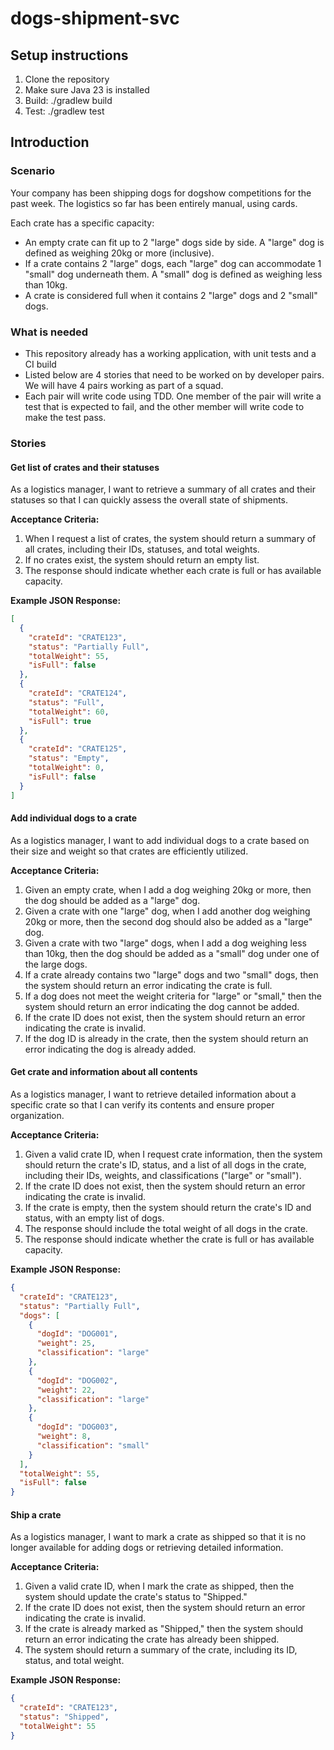 # dogs-shipment-svc
## Setup instructions
1. Clone the repository
2. Make sure Java 23 is installed
3. Build: ./gradlew build
4. Test: ./gradlew test

## Introduction
### Scenario
Your company has been shipping dogs for dogshow competitions for the past week. The logistics so far has been entirely manual, using cards.

Each crate has a specific capacity:
- An empty crate can fit up to 2 "large" dogs side by side. A "large" dog is defined as weighing 20kg or more (inclusive).
- If a crate contains 2 "large" dogs, each "large" dog can accommodate 1 "small" dog underneath them. A "small" dog is defined as weighing less than 10kg.
- A crate is considered full when it contains 2 "large" dogs and 2 "small" dogs.

### What is needed
- This repository already has a working application, with unit tests and a CI build
- Listed below are 4 stories that need to be worked on by developer pairs. We will have 4 pairs working as part of a squad.
- Each pair will write code using TDD. One member of the pair will write a test that is expected to fail, and the other member will write code to make the test pass.

### Stories
#### Get list of crates and their statuses
As a logistics manager, I want to retrieve a summary of all crates and their statuses so that I can quickly assess the overall state of shipments.

**Acceptance Criteria:**
1. When I request a list of crates, the system should return a summary of all crates, including their IDs, statuses, and total weights.
2. If no crates exist, the system should return an empty list.
3. The response should indicate whether each crate is full or has available capacity.

**Example JSON Response:**
```json
[
  {
    "crateId": "CRATE123",
    "status": "Partially Full",
    "totalWeight": 55,
    "isFull": false
  },
  {
    "crateId": "CRATE124",
    "status": "Full",
    "totalWeight": 60,
    "isFull": true
  },
  {
    "crateId": "CRATE125",
    "status": "Empty",
    "totalWeight": 0,
    "isFull": false
  }
]
```

#### Add individual dogs to a crate
As a logistics manager, I want to add individual dogs to a crate based on their size and weight so that crates are efficiently utilized.

**Acceptance Criteria:**
1. Given an empty crate, when I add a dog weighing 20kg or more, then the dog should be added as a "large" dog.
2. Given a crate with one "large" dog, when I add another dog weighing 20kg or more, then the second dog should also be added as a "large" dog.
3. Given a crate with two "large" dogs, when I add a dog weighing less than 10kg, then the dog should be added as a "small" dog under one of the large dogs.
4. If a crate already contains two "large" dogs and two "small" dogs, then the system should return an error indicating the crate is full.
5. If a dog does not meet the weight criteria for "large" or "small," then the system should return an error indicating the dog cannot be added.
6. If the crate ID does not exist, then the system should return an error indicating the crate is invalid.
7. If the dog ID is already in the crate, then the system should return an error indicating the dog is already added.

#### Get crate and information about all contents
As a logistics manager, I want to retrieve detailed information about a specific crate so that I can verify its contents and ensure proper organization.

**Acceptance Criteria:**
1. Given a valid crate ID, when I request crate information, then the system should return the crate's ID, status, and a list of all dogs in the crate, including their IDs, weights, and classifications ("large" or "small").
2. If the crate ID does not exist, then the system should return an error indicating the crate is invalid.
3. If the crate is empty, then the system should return the crate's ID and status, with an empty list of dogs.
4. The response should include the total weight of all dogs in the crate.
5. The response should indicate whether the crate is full or has available capacity.

**Example JSON Response:**
```json
{
  "crateId": "CRATE123",
  "status": "Partially Full",
  "dogs": [
    {
      "dogId": "DOG001",
      "weight": 25,
      "classification": "large"
    },
    {
      "dogId": "DOG002",
      "weight": 22,
      "classification": "large"
    },
    {
      "dogId": "DOG003",
      "weight": 8,
      "classification": "small"
    }
  ],
  "totalWeight": 55,
  "isFull": false
}
```

#### Ship a crate
As a logistics manager, I want to mark a crate as shipped so that it is no longer available for adding dogs or retrieving detailed information.

**Acceptance Criteria:**
1. Given a valid crate ID, when I mark the crate as shipped, then the system should update the crate's status to "Shipped."
2. If the crate ID does not exist, then the system should return an error indicating the crate is invalid.
3. If the crate is already marked as "Shipped," then the system should return an error indicating the crate has already been shipped.
4. The system should return a summary of the crate, including its ID, status, and total weight.

**Example JSON Response:**
```json
{
  "crateId": "CRATE123",
  "status": "Shipped",
  "totalWeight": 55
}
```